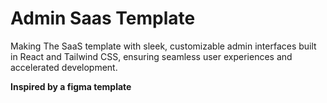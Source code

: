 # Admin Saas Template

Making The SaaS template with sleek, customizable admin interfaces built in React and Tailwind CSS, ensuring seamless user experiences and accelerated development.
<br>

**Inspired by a figma template**